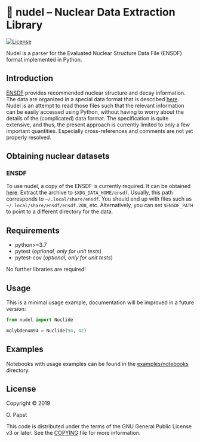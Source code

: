 # 🍝 nudel – Nuclear Data Extraction Library

[![License](https://img.shields.io/badge/License-GPL%20v3+-blue.svg)](COPYING)

Nudel is a parser for the Evaluated Nuclear Structure Data File (ENSDF) format implemented in Python.

## Introduction

[ENSDF](https://www.nndc.bnl.gov/ensdf/) provides recommended nuclear structure and decay information.
The data are organized in a special data format that is described [here](https://www.nndc.bnl.gov/nndcscr/documents/ensdf/ensdf-manual.pdf).
Nudel is an attempt to read those files such that the relevant information can be easily accessed using Python,
without having to worry about the details of the (complicated) data format.
The specification is quite extensive, and thus, the present approach is currently limited to only a few important quantities.
Especially cross-references and comments are not yet properly resolved.

## Obtaining nuclear datasets

### ENSDF

To use nudel, a copy of the ENSDF is currently required.
It can be obtained [here](https://www.nndc.bnl.gov/ensarchivals/).
Extract the archive to `$XDG_DATA_HOME/ensdf`.
Usually, this path corresponds to `~/.local/share/ensdf`.
You should end up with files such as `~/.local/share/ensdf/ensdf.208`, etc.
Alternatively, you can set `$ENSDF_PATH` to point to a different directory for the data.

## Requirements

- python>=3.7
- pytest (*optional, only for unit tests*)
- pytest-cov (*optional, only for unit tests*)

No further libraries are required!

## Usage

This is a minimal usage example, documentation will be improved in a future version:

```python
from nudel import Nuclide

molybdenum94 = Nuclide(94, 42)
```

## Examples

Notebooks with usage examples can be found in the [examples/notebooks](examples/notebooks) directory.

## License

Copyright © 2019

O. Papst

This code is distributed under the terms of the GNU General Public License v3 or later. See the [COPYING](COPYING) file for more information.
